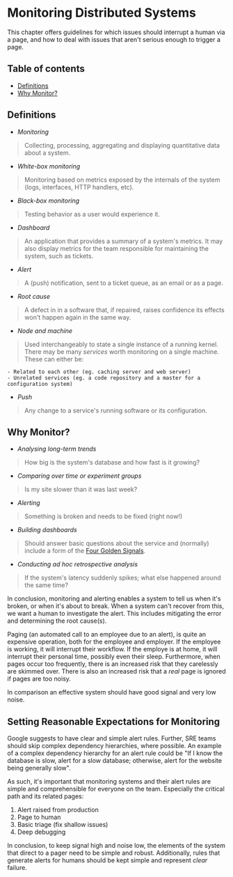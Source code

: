 # Monitoring Distributed Systems

This chapter offers guidelines for which issues should interrupt a human via a page,
and how to deal with issues that aren't serious enough to trigger a page.

## Table of contents
- [Definitions](#definitions)
- [Why Monitor?](#why-monitor?)
## Definitions

- *Monitoring*
> Collecting, processing, aggregating and displaying quantitative data about a system.
- *White-box monitoring*
> Monitoring based on metrics exposed by the internals of the system (logs, interfaces, HTTP handlers, etc).
- *Black-box monitoring*
> Testing behavior as a user would experience it.
- *Dashboard*
> An application that provides a summary of a system's metrics. It may also display metrics for the team responsible for maintaining the system, such as tickets.
- *Alert*
> A (push) notification, sent to a ticket queue, as an email or as a page. 
- *Root cause*
> A defect in in a software that, if repaired, raises confidence its effects won't happen again in the same way.
- *Node and machine*

> Used interchangeably to state a single instance of a running kernel. There may be many *services* worth monitoring on a single machine. These can either be:
    
    - Related to each other (eg. caching server and web server)
    - Unrelated services (eg. a code repository and a master for a configuration system)
- *Push*

> Any change to a service's running software or its configuration.

## Why Monitor?

- *Analysing long-term trends*
> How big is the system's database and how fast is it growing?

- *Comparing over time or experiment groups*
> Is my site slower than it was last week?

- *Alerting*
> Something is broken and needs to be fixed (right now!)

- *Building dashboards*
> Should answer basic questions about the service and (normally) include a form of the 
[Four Golden Signals](#four-golden-signals).

- *Conducting ad hoc retrospective analysis*
> If the system's latency suddenly spikes; what else happened around the same time?

In conclusion, monitoring and alerting enables a system to tell us when it's broken, or when it's about to break. When a system can't recover from this, we want a human to investigate the alert. This includes mitigating the error and determining the root cause(s).

Paging (an automated call to an employee due to an alert), is quite an expensive operation, both for the employee and employer. If the employee is working, it will interrupt their workflow. If the employe is at home, it will interrupt their personal time, possibly even their sleep. Furthermore, when pages occur too frequently, there is an increased risk that they carelessly are skimmed over. There is also an increased risk that a *real* page is ignored if pages are too noisy.

In comparison an effective system should have good signal and very low noise. 

## Setting Reasonable Expectations for Monitoring

Google suggests to have clear and simple alert rules.
Further, SRE teams should skip complex dependency hierarchies,
where possible. An example of a complex dependency hierarchy for an
alert rule could be "If I know the database is slow,
alert for a slow database; otherwise, alert for the website being generally slow". 

As such, it's important that monitoring systems and their alert rules
are simple and comprehensible for everyone on the team.
Especially the critical path and its related pages:

1. Alert raised from production
2. Page to human
3. Basic triage (fix shallow issues)
4. Deep debugging

In conclusion, to keep signal high and noise low,
the elements of the system that direct to a pager need to be simple and robust.
Additionally, rules that generate alerts for humans should be kept simple
and represent *clear* failure.
